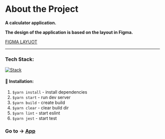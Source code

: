 <h1>About the Project</h1>
<p><strong>A calculator application.</strong></p>
<p><strong>The design of the application is based on the layout in Figma.</strong></p>

[FIGMA LAYUOT](https://www.figma.com/proto/D5OltlIPKtozs1ib4bBuP4/Untitled?node-id=1%3A4&scaling=min-zoom)

___

### Tech Stack:
[![Stack](https://skillicons.dev/icons?i=ts,react,styledcomponents,jest)](https://skillicons.dev)

#### 🧰 Installation:
1. ```$yarn install``` - install dependencies
2. ```$yarn start``` - run dev server
3. ```$yarn build``` - create build
4. ```$yarn clear``` - clear build dir
5. ```$yarn lint``` - start eslint
6. ```$yarn jest``` - start test

### Go to -> [App](https://calculator-six-omega.vercel.app/)
